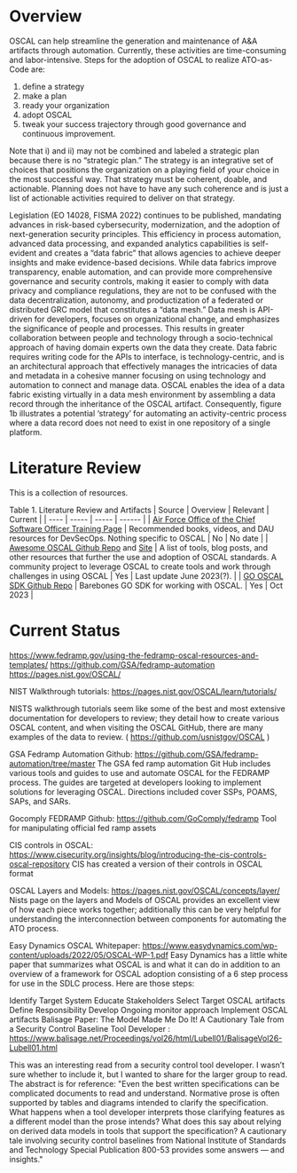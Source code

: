 # Overview

OSCAL can help streamline the generation and maintenance of A&A artifacts through automation. Currently, these activities are time-consuming and labor-intensive. Steps for the adoption of OSCAL to realize ATO-as-Code are: 
1. define a strategy
2. make a plan
3. ready your organization
4. adopt OSCAL
5. tweak your success trajectory through good governance and continuous improvement.

Note that i) and ii) may not be combined and labeled a strategic plan because there is no “strategic plan.” The strategy is an integrative set of choices that positions the organization on a playing field of your choice in the most successful way. That strategy must be coherent, doable, and actionable. Planning does not have to have any such coherence and is just a list of actionable activities required to deliver on that strategy.

Legislation (EO 14028, FISMA 2022) continues to be published, mandating advances in risk-based cybersecurity, modernization, and the adoption of next-generation security principles. This efficiency in process automation, advanced data processing, and expanded analytics capabilities is self-evident and creates a “data fabric” that allows agencies to achieve deeper insights and make evidence-based decisions. While data fabrics improve transparency, enable automation, and can provide more comprehensive governance and security controls, making it easier to comply with data privacy and compliance regulations, they are not to be confused with the data decentralization, autonomy, and productization of a federated or distributed GRC model that constitutes a “data mesh.” Data mesh is API-driven for developers, focuses on organizational change, and emphasizes the significance of people and processes. This results in greater collaboration between people and technology through a socio-technical approach of having domain experts own the data they create. Data fabric requires writing code for the APIs to interface, is technology-centric, and is an architectural approach that effectively manages the intricacies of data and metadata in a cohesive manner focusing on using technology and automation to connect and manage data. OSCAL enables the idea of a data fabric existing virtually in a data mesh environment by assembling a data record through the inheritance of the OSCAL artifact. Consequently, figure 1b illustrates a potential ‘strategy’ for automating an activity-centric process where a data record does not need to exist in one repository of a single platform.

# Literature Review

This is a collection of resources.

Table 1. Literature Review and Artifacts
| Source | Overview | Relevant | Current |
| ---- | ----- | ----- | ------ |
| [Air Force Office of the Chief Software Officer Training Page](https://software.af.mil/training/) | Recommended books, videos, and DAU resources for DevSecOps. Nothing specific to OSCAL | No | No date |
| [Awesome OSCAL Github Repo](https://github.com/oscal-club/awesome-oscal) and [Site](https://oscal.club/) | A list of tools, blog posts, and other resources that further the use and adoption of OSCAL standards. A community project to leverage OSCAL to create tools and work through challenges in using OSCAL | Yes | Last update June 2023(?). |
| [GO OSCAL SDK Github Repo](https://github.com/GoComply/oscalkit) | Barebones GO SDK for working with OSCAL. | Yes | Oct 2023 |

# Current Status

https://www.fedramp.gov/using-the-fedramp-oscal-resources-and-templates/
https://github.com/GSA/fedramp-automation
https://pages.nist.gov/OSCAL/


NIST Walkthrough tutorials: https://pages.nist.gov/OSCAL/learn/tutorials/

NISTS walkthrough tutorials seem like some of the best and most extensive documentation for developers to review; they detail how to create various OSCAL content, and when visiting the OSCAL GitHub, there are many examples of the data to review. ( https://github.com/usnistgov/OSCAL )

GSA Fedramp Automation Github: https://github.com/GSA/fedramp-automation/tree/master The GSA fed ramp automation Git Hub includes various tools and guides to use and automate OSCAL for the FEDRAMP process. The guides are targeted at developers looking to implement solutions for leveraging OSCAL. Directions included cover SSPs, POAMS, SAPs, and SARs.

Gocomply FEDRAMP Github: https://github.com/GoComply/fedramp Tool for manipulating official fed ramp assets

CIS controls in OSCAL: https://www.cisecurity.org/insights/blog/introducing-the-cis-controls-oscal-repository CIS has created a version of their controls in OSCAL format

OSCAL Layers and Models: https://pages.nist.gov/OSCAL/concepts/layer/ Nists page on the layers and Models of OSCAL provides an excellent view of how each piece works together; additionally this can be very helpful for understanding the interconnection between components for automating the ATO process.

Easy Dynamics OSCAL Whitepaper: https://www.easydynamics.com/wp-content/uploads/2022/05/OSCAL-WP-1.pdf Easy Dynamics has a little white paper that summarizes what OSCAL is and what it can do in addition to an overview of a framework for OSCAL adoption consisting of a 6 step process for use in the SDLC process. Here are those steps:

Identify Target System
Educate Stakeholders
Select Target OSCAL artifacts
Define Responsibility
Develop Ongoing monitor approach
Implement OSCAL artifacts
Balisage Paper: The Model Made Me Do It! A Cautionary Tale from a Security Control Baseline Tool Developer : https://www.balisage.net/Proceedings/vol26/html/Lubell01/BalisageVol26-Lubell01.html

This was an interesting read from a security control tool developer. I wasn’t sure whether to include it, but I wanted to share for the larger group to read. The abstract is for reference: "Even the best written specifications can be complicated documents to read and understand. Normative prose is often supported by tables and diagrams intended to clarify the specification. What happens when a tool developer interprets those clarifying features as a different model than the prose intends? What does this say about relying on derived data models in tools that support the specification? A cautionary tale involving security control baselines from National Institute of Standards and Technology Special Publication 800-53 provides some answers — and insights."
